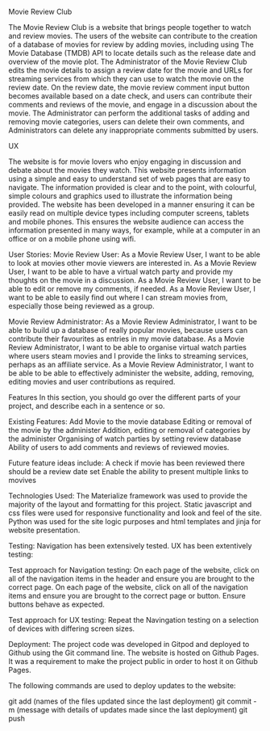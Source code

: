 Movie Review Club

The Movie Review Club is a website that brings people together to watch and review movies. The users of the website can contribute to the creation of a database of movies for review by adding movies, including using The Movie Database (TMDB) API to locate details such as the release date and overview of the movie plot.
The Administrator of the Movie Review Club edits the movie details to assign a review date for the movie and URLs for streaming services from which they can use to watch the movie on the review date.
On the review date, the movie review comment input button becomes available based on a date check, and users can contribute their comments and reviews of the movie, and engage in a discussion about the movie.
The Administrator can perform the additional tasks of adding and removing movie categories, users can delete their own comments, and Administrators can delete any inappropriate comments submitted by users.


UX

The website is for movie lovers who enjoy engaging in discussion and debate about the movies they watch.
This website presents information using a simple and easy to understand set of web pages that are easy to navigate.
The information provided is clear and to the point, with colourful, simple colours and graphics used to illustrate the information being provided.
The website has been developed in a manner ensuring it can be easily read on multiple device types including computer screens, tablets and mobile phones. This ensures the website audience can access the information presented in many ways, for example, while at a computer in an office or on a mobile phone using wifi.

User Stories:
Movie Review User:
As a Movie Review User, I want to be able to look at movies other movie viewers are interested in.
As a Movie Review User, I want to be able to have a virtual watch party and provide my thoughts on the movie in a discussion.
As a Movie Review User, I want to be able to edit or remove my comments, if needed.
As a Movie Review User, I want to be able to easily find out where I can stream movies from, especially those being reviewed as a group.

Movie Review Administrator:
As a Movie Review Administrator, I want to be able to build up a database of really popular movies, because users can contribute their favourites as entries in my movie database.
As a Movie Review Administrator, I want to be able to organise virtual watch parties where users steam movies and I provide the links to streaming services, perhaps as an affiliate service.
As a Movie Review Administrator, I want to be able to be able to effectively administer the website, adding, removing, editing movies and user contributions as required.


Features
In this section, you should go over the different parts of your project, and describe each in a sentence or so.

Existing Features:
Add Movie to the movie database
Editing or removal of the movie by the administer
Addition, editing or removal of categories by the administer
Organising of watch parties by setting review database
Ability of users to add comments and reviews of reviewed movies.

Future feature ideas include:
A check if movie has been reviewed there should be a review date set
Enable the ability to present multiple links to movives

Technologies Used: The Materialize framework was used to provide the majority of the layout and formatting for this project.
Static javascript and css files were used for responsive functionality and look and feel of the site.
Python was used for the site logic purposes and html templates and jinja for website presentation.

Testing: Navigation has been extensively tested. UX has been extentively testing:

Test approach for Navigation testing: On each page of the website, click on all of the navigation items in the header and ensure you are brought to the correct page. On each page of the website, click on all of the navigation items and ensure you are brought to the correct page or button.
Ensure buttons behave as expected.

Test approach for UX testing: Repeat the Navingation testing on a selection of devices with differing screen sizes.

Deployment: The project code was developed in Gitpod and deployed to Github using the Git command line. The website is hosted on Github Pages. It was a requirement to make the project public in order to host it on Github Pages.

The following commands are used to deploy updates to the website:

git add (names of the files updated since the last deployment)
git commit -m (message with details of updates made since the last deployment)
git push
